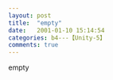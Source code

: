 ```yaml
---
layout: post
title:  "empty"
date:   2001-01-10 15:14:54
categories: b4---【Unity-5】
comments: true
---
```

empty
